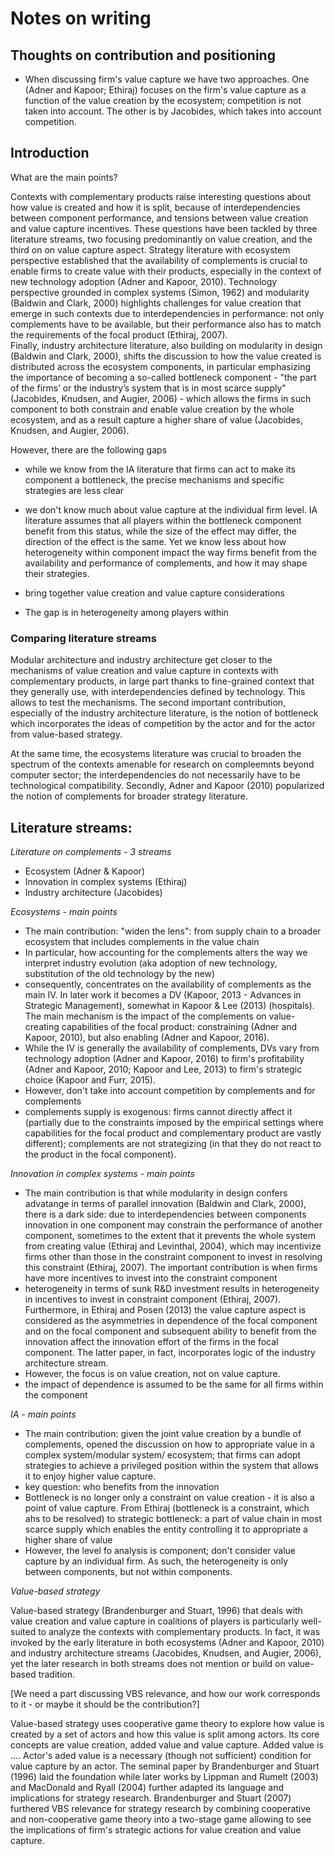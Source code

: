 # Notes on writing
## Thoughts on contribution and positioning
- When discussing firm's value capture we have two approaches. One (Adner and Kapoor; Ethiraj) focuses on the firm's value capture as a function of the value creation by the ecosystem; competition is not taken into account. The other is by Jacobides, which takes into account competition.

## Introduction
What are the main points?

Contexts with complementary products raise interesting questions about how value is created and how it is split, because of interdependencies between component performance, and tensions between value creation and value capture incentives. 
These questions have been tackled by three literature streams, two focusing predominantly on value creation, and the third on on value capture aspect. 
Strategy literature with ecosystem perspective established that the availability of complements is crucial to enable firms to create value with their products, especially in the context of new technology adoption (Adner and Kapoor, 2010). Technology perspective grounded in complex systems (Simon, 1962) and modularity (Baldwin and Clark, 2000) highlights challenges for value creation that emerge in such contexts due to interdependencies in performance: not only complements have to be available, but their performance also has to match the requirements of the focal product (Ethiraj, 2007).   
Finally, industry architecture literature, also building on modularity in design (Baldwin and Clark, 2000), shifts the discussion to how the value created is distributed across the ecosystem components, in particular emphasizing the importance of becoming a so-called bottleneck component - "the part of the firms’ or the industry’s system that is in most scarce supply" (Jacobides, Knudsen, and Augier, 2006) - which allows the firms in such component to both constrain and enable value creation by the whole ecosystem, and as a result capture a higher share of value (Jacobides, Knudsen, and Augier, 2006). 

However, there are the following gaps

- while we know from the IA literature that firms can act to make its component a bottleneck, the precise mechanisms and specific strategies are less clear

- we don't know much about value capture at the individual firm level. IA literature assumes that all players within the bottleneck component benefit from this status, while the size of the effect may differ, the direction of the effect is the same. Yet we know less about how heterogeneity within component impact the way firms benefit from the availability and performance of complements, and how it may shape their strategies. 

- bring together value creation and value capture considerations
- The gap is in heterogeneity among players within


### Comparing literature streams
Modular architecture and industry architecture get closer to the mechanisms of value creation and value capture in contexts with complementary products, in large part thanks to fine-grained context that they generally use, with interdependencies defined by technology. This allows to test the mechanisms. The second important contribution, especially of the industry architecture literature, is the notion of bottleneck which incorporates the ideas of competition by the actor and for the actor from value-based strategy. 

At the same time, the ecosystems literature was crucial to broaden the spectrum of the contexts amenable for research on compleemnts beyond computer sector; the interdependencies do not necessarily have to be technological compatibility. Secondly, Adner and Kapoor (2010) popularized the notion of complements for broader strategy literature. 

## Literature streams:
*Literature on complements - 3 streams*
- Ecosystem (Adner & Kapoor)
- Innovation in complex systems (Ethiraj)
- Industry architecture (Jacobides)

*Ecosystems - main points*

- The main contribution: "widen the lens": from supply chain to a broader ecosystem that includes complements in the value chain
- In particular, how accounting for the complements alters the way we interpret industry evolution (aka adoption of new technology, substitution of the old technology by the new)
- consequently, concentrates on the availability of complements as the main IV. In later work it becomes a DV (Kapoor, 2013 - Advances in Strategic Management), somewhat in Kapoor \& Lee (2013) (hospitals). The main mechanism is the impact of the complements on value-creating capabilities of the focal product: constraining (Adner and Kapoor, 2010), but also enabling (Adner and Kapoor, 2016). 
- While the IV is generally the availability of complements, DVs vary from technology adoption (Adner and Kapoor, 2016) to firm's profitability (Adner and Kapoor, 2010; Kapoor and Lee, 2013) to firm's strategic choice (Kapoor and Furr, 2015). 
- However, don't take into account competition by complements and for complements
- complements supply is exogenous: firms cannot directly affect it (partially due to the constraints imposed by the empirical settings where capabilities for the focal product and complementary product are vastly different); complements are not strategizing (in that they do not react to the product in the focal component).

*Innovation in complex systems - main points*

- The main contribution is that while modularity in design confers advatange in terms of parallel innovation (Baldwin and Clark, 2000), there is a dark side: due to interdependencies between components innovation in one component may constrain the performance of another component, sometimes to the extent that it prevents the whole system from creating value (Ethiraj and Levinthal, 2004), which may incentivize firms other than those in the constraint component to invest in resolving this constraint (Ethiraj, 2007). The important contribution is when firms have more incentives to invest into the constraint component 
- heterogeneity in terms of sunk R&D investment results in heterogeneity in incentives to invest in constraint component (Ethiraj, 2007). Furthermore, in Ethiraj and Posen (2013) the value capture aspect is considered as the asymmetries in dependence of the focal component and on the focal component and subsequent ability to benefit from the innovation affect the innovation effort of the firms in the focal component. The latter paper, in fact, incorporates logic of the industry architecture stream. 
- However, the focus is on value creation, not on value capture. 
- the impact of dependence is assumed to be the same for all firms within the component 


*IA - main points*

- The main contribution: given the joint value creation by a bundle of complements, opened the discussion on how to appropriate value in a complex system/modular system/ ecosystem; that firms can adopt strategies to achieve a privileged position within the system that allows it to enjoy higher value capture. 
- key question: who benefits from the innovation
- Bottleneck is no longer only a constraint on value creation - it is also a point of value capture. From Ethiraj (bottleneck is a constraint, which ahs to be resolved) to strategic bottleneck: a part of value chain in most scarce supply which enables the entity controlling it to appropriate a higher share of value
- However, the level fo analysis is component; don't consider value capture by an individual firm. As such, the heterogeneity is only between components, but not within components.  


*Value-based strategy*

Value-based strategy (Brandenburger and Stuart, 1996) that deals with value creation and value capture in coalitions of players is particularly well-suited to analyze the contexts with complementary products. In fact, it was invoked by the early literature in both ecosystems (Adner and Kapoor, 2010) and industry architecture streams (Jacobides, Knudsen, and Augier, 2006), yet the later research in both streams does not mention or build on value-based tradition.  

[We need a part discussing VBS relevance, and how our work corresponds to it - or maybe it should be the contribution?]

Value-based strategy uses cooperative game theory to explore how value is created by a set of actors and how this value is split among actors. Its core concepts are value creation, added value and value capture. Added value is .... Actor's aded value is a necessary (though not sufficient) condition for value capture by an actor. The seminal paper by Brandenburger and Stuart (1996) laid the foundation while later works by Lippman and Rumelt (2003) and MacDonald and Ryall (2004) further adapted its language and implications for strategy research. Brandenburger and Stuart (2007) furthered VBS relevance for strategy research by combining cooperative and non-cooperative game theory into a two-stage game allowing to see the implications of firm's strategic actions for value creation and value capture. 
